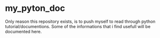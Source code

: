 # my_pyton_doc
Only reason this repository exists, is to push myself to read through python tutorial/documentions.
Some of the informations that i find usefull will be documented here.
